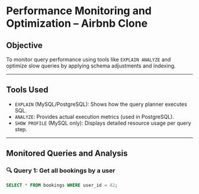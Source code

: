 # Performance Monitoring and Optimization – Airbnb Clone

## Objective
To monitor query performance using tools like `EXPLAIN ANALYZE` and optimize slow queries by applying schema adjustments and indexing.

---

## Tools Used
- `EXPLAIN` (MySQL/PostgreSQL): Shows how the query planner executes SQL.
- `ANALYZE`: Provides actual execution metrics (used in PostgreSQL).
- `SHOW PROFILE` (MySQL only): Displays detailed resource usage per query step.

---

## Monitored Queries and Analysis

### 🔍 Query 1: Get all bookings by a user
```sql
SELECT * FROM bookings WHERE user_id = 42;